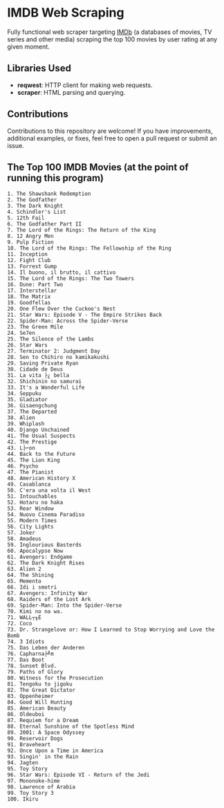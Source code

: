 # IMDB Web Scraping

Fully functional web scraper targeting [IMDb](https://www.imdb.com/search/title/?groups=top_100&sort=user_rating,desc&count=100) (a databases of movies, TV series and other media) scraping the top 100 movies by user rating at any given moment. 


## Libraries Used

- **reqwest**: HTTP client for making web requests.
- **scraper**: HTML parsing and querying.

## Contributions

Contributions to this repository are welcome! If you have improvements, additional examples, or fixes, feel free to open a pull request or submit an issue.


## The Top 100 IMDB Movies (at the point of running this program)

```
1. The Shawshank Redemption
2. The Godfather
3. The Dark Knight
4. Schindler's List
5. 12th Fail
6. The Godfather Part II
7. The Lord of the Rings: The Return of the King
8. 12 Angry Men
9. Pulp Fiction
10. The Lord of the Rings: The Fellowship of the Ring
11. Inception
12. Fight Club
13. Forrest Gump
14. Il buono, il brutto, il cattivo
15. The Lord of the Rings: The Two Towers
16. Dune: Part Two
17. Interstellar
18. The Matrix
19. Goodfellas
20. One Flew Over the Cuckoo's Nest
21. Star Wars: Episode V - The Empire Strikes Back
22. Spider-Man: Across the Spider-Verse
23. The Green Mile
24. Se7en
25. The Silence of the Lambs
26. Star Wars
27. Terminator 2: Judgment Day
28. Sen to Chihiro no kamikakushi
29. Saving Private Ryan
30. Cidade de Deus
31. La vita ├¿ bella
32. Shichinin no samurai
33. It's a Wonderful Life
34. Seppuku
35. Gladiator
36. Gisaengchung
37. The Departed
38. Alien
39. Whiplash
40. Django Unchained
41. The Usual Suspects
42. The Prestige
43. L├⌐on
44. Back to the Future
45. The Lion King
46. Psycho
47. The Pianist
48. American History X
49. Casablanca
50. C'era una volta il West
51. Intouchables
52. Hotaru no haka
53. Rear Window
54. Nuovo Cinema Paradiso
55. Modern Times
56. City Lights
57. Joker
58. Amadeus
59. Inglourious Basterds
60. Apocalypse Now
61. Avengers: Endgame
62. The Dark Knight Rises
63. Alien 2
64. The Shining
65. Memento
66. Idi i smotri
67. Avengers: Infinity War
68. Raiders of the Lost Ark
69. Spider-Man: Into the Spider-Verse
70. Kimi no na wa.
71. WALL┬╖E
72. Coco
73. Dr. Strangelove or: How I Learned to Stop Worrying and Love the Bomb
74. 3 Idiots
75. Das Leben der Anderen
76. Capharna├╝m
77. Das Boot
78. Sunset Blvd.
79. Paths of Glory
80. Witness for the Prosecution
81. Tengoku to jigoku
82. The Great Dictator
83. Oppenheimer
84. Good Will Hunting
85. American Beauty
86. Oldeuboi
87. Requiem for a Dream
88. Eternal Sunshine of the Spotless Mind
89. 2001: A Space Odyssey
90. Reservoir Dogs
91. Braveheart
92. Once Upon a Time in America
93. Singin' in the Rain
94. Jagten
95. Toy Story
96. Star Wars: Episode VI - Return of the Jedi
97. Mononoke-hime
98. Lawrence of Arabia
99. Toy Story 3
100. Ikiru
```
